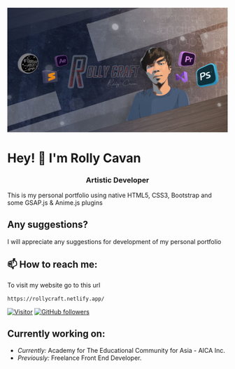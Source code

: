 <p align="center">
  <img src="https://github.com/cavanrlee/rollycraft/blob/main/Banner.jpg">
</p>


<h1>Hey! 👋 I'm Rolly Cavan</h1>
<h3 align='center'><b>Artistic Developer</b></h3> 

<p>This is my personal portfolio using native HTML5, CSS3, Bootstrap and some GSAP.js & Anime.js plugins</p>

## Any suggestions?

 I will appreciate any suggestions for development of my personal portfolio

<h2>📫 How to reach me:</h2>

To visit my website go to this url

```
https://rollycraft.netlify.app/
```

[![Visitor](https://visitor-badge.laobi.icu/badge?page_id=cavanrlee.rollycraft)](https://github.com/cavanrlee) [![GitHub followers](https://img.shields.io/github/followers/laxmena.svg?style=social&label=Follow)](https://github.com/cavanrlee?tab=followers)

<h2>Currently working on:</h2>

- <i>Currently:</i> Academy for The Educational Community for Asia - AICA Inc. 
- <i>Previously:</i> Freelance Front End Developer.







